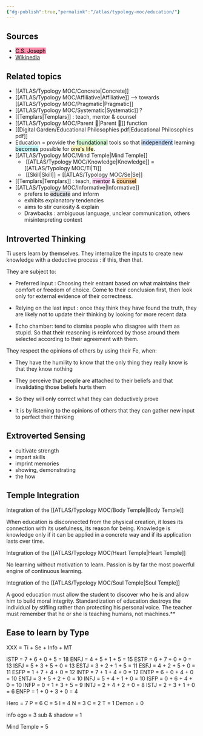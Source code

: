 ```yaml
---
{"dg-publish":true,"permalink":"/atlas/typology-moc/education/"}
---
```



## Sources
- <mark style="background: #FF5582A6;">C.S. Joseph</mark>
- [Wikipedia](https://en.wikipedia.org/wiki/Education)

## Related topics 

- [[ATLAS/Typology MOC/Concrete\|Concrete]]
- [[ATLAS/Typology MOC/Affiliative\|Affiliative]] --> towards [[ATLAS/Typology MOC/Pragmatic\|Pragmatic]]
- [[ATLAS/Typology MOC/Systematic\|Systematic]] ?
- [[Templars\|Templars]] : teach, mentor & counsel
- [[ATLAS/Typology MOC/Parent 🤰\|Parent 🤰]] function 
- [[Digital Garden/Educational Philosophies pdf\|Educational Philosophies pdf]]
- Education = provide the <mark style="background: #BBFABBA6;">foundational</mark> tools so that <mark style="background: #ADCCFFA6;">independent</mark> learning <mark style="background: #ABF7F7A6;">becomes</mark> possible for <mark style="background: #FFF3A3A6;">one's life</mark>.
- [[ATLAS/Typology MOC/Mind Temple\|Mind Temple]]
	-  [[ATLAS/Typology MOC/Knowledge\|Knowledge]] = [[ATLAS/Typology MOC/Ti\|Ti]]
	-  [[Skill\|Skill]] = [[ATLAS/Typology MOC/Se\|Se]]
- [[Templars\|Templars]] : teach, <mark style="background: #FFB8EBA6;">mentor</mark> & <mark style="background: #FFB86CA6;">counsel</mark>
- [[ATLAS/Typology MOC/Informative\|Informative]]
	- prefers to <mark style="background: #CACFD9A6;">educate</mark> and inform
	- exhibits explanatory tendencies
	- aims to stir curiosity & explain
	- Drawbacks : ambiguous language, unclear communication, others misinterpreting context 

## Introverted Thinking

Ti users learn by themselves. They internalize the inputs to create new knowledge with a deductive process : if this, then that.

They are subject to:

-   Preferred input : Choosing their entrant based on what maintains their comfort or freedom of choice. Come to their conclusion first, then look only for external evidence of their correctness.
    
-   Relying on the last input : once they think they have found the truth, they are likely not to update their thinking by looking for more recent data
    
-   Echo chamber: tend to dismiss people who disagree with them as stupid. So that their reasoning is reinforced by those around them selected according to their agreement with them.
    

They respect the opinions of others by using their Fe, when:

-   They have the humility to know that the only thing they really know is that they know nothing
    
-   They perceive that people are attached to their beliefs and that invalidating those beliefs hurts them
    
-   So they will only correct what they can deductively prove
    
-   It is by listening to the opinions of others that they can gather new input to perfect their thinking 
    


## Extroverted Sensing 

- cultivate strength
- impart skills
- imprint memories 
- showing, demonstrating
- the how 

## Temple Integration 

Integration of the [[ATLAS/Typology MOC/Body Temple\|Body Temple]]

When education is disconnected from the physical creation, it loses its connection with its usefulness, its reason for being. Knowledge is knowledge only if it can be applied in a concrete way and if its application lasts over time.

Integration of the [[ATLAS/Typology MOC/Heart Temple\|Heart Temple]]

No learning without motivation to learn. Passion is by far the most powerful engine of continuous learning.

Integration of the [[ATLAS/Typology MOC/Soul Temple\|Soul Temple]] 

A good education must allow the student to discover who he is and allow him to build moral integrity. Standardization of education destroys the individual by stifling rather than protecting his personal voice. The teacher must remember that he or she is teaching humans, not machines.**
## Ease to learn by Type 

XXX = Ti + Se + Info + MT

ISTP = 7 + 6 + 0 + 5 = 18
ENFJ = 4 + 5 + 1 + 5 = 15
ESTP = 6 + 7 + 0 + 0 = 13
ISFJ = 5 + 3 + 5 + 0 = 13
ESTJ = 3 + 2 + 1 + 5 = 11
ESFJ = 4 + 2 + 5 + 0 = 11
ESFP = 1 + 7 + 4 + 0 = 12
INTP = 7 + 1 + 4 + 0 = 12
ENTP = 6 + 0 + 4 + 0 = 10
ENTJ = 3 + 5 + 2 + 0 = 10
INFJ = 5 + 4 + 1 + 0 = 10
ISFP = 0 + 6 + 4 + 0 = 10
INFP = 0 + 1 + 3 + 5 = 9 
INTJ = 2 + 4 + 2 + 0 = 8
ISTJ = 2 + 3 + 1 + 0 = 6
ENFP = 1 + 0 + 3 + 0 = 4


Hero = 7
P = 6
C = 5
I = 4
N = 3
C = 2
T = 1
Demon = 0

info ego = 3
sub & shadow = 1

Mind Temple = 5 